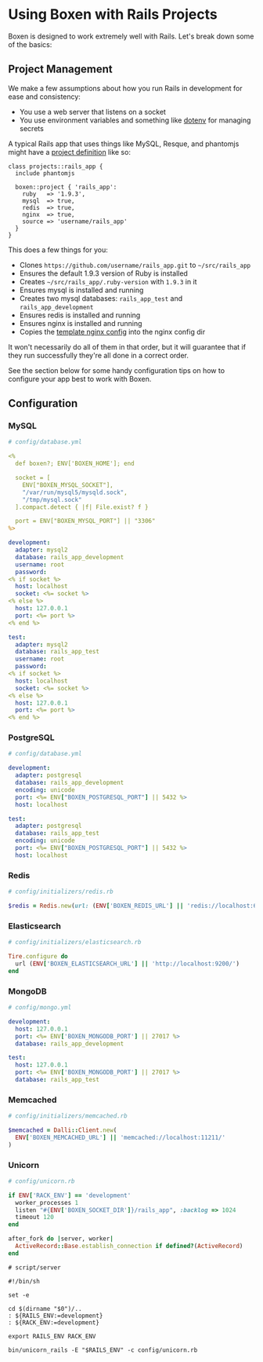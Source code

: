 # Using Boxen with Rails Projects

Boxen is designed to work extremely well with Rails.
Let's break down some of the basics:

## Project Management

We make a few assumptions about how you run Rails in development for ease and consistency:

* You use a web server that listens on a socket
* You use environment variables and something like [dotenv](https://github.com/bkeepers/dotenv) for managing secrets

A typical Rails app that uses things like MySQL, Resque, and phantomjs
might have a [project definition](../modules/projects/README.md) like so:

``` puppet
class projects::rails_app {
  include phantomjs

  boxen::project { 'rails_app':
    ruby   => '1.9.3',
    mysql  => true,
    redis  => true,
    nginx  => true,
    source => 'username/rails_app'
  }
}
```

This does a few things for you:

* Clones `https://github.com/username/rails_app.git` to `~/src/rails_app`
* Ensures the default 1.9.3 version of Ruby is installed
* Creates `~/src/rails_app/.ruby-version` with `1.9.3` in it
* Ensures mysql is installed and running
* Creates two mysql databases: `rails_app_test` and `rails_app_development`
* Ensures redis is installed and running
* Ensures nginx is installed and running
* Copies the [template nginx config](../modules/projects/templates/shared/nginx.conf.erb) into the nginx config dir

It won't necessarily do all of them in that order, but it will guarantee
that if they run successfully they're all done in a correct order.

See the section below for some handy configuration tips on how to configure
your app best to work with Boxen.

## Configuration

### MySQL

``` yaml
# config/database.yml

<%
  def boxen?; ENV['BOXEN_HOME']; end

  socket = [
    ENV["BOXEN_MYSQL_SOCKET"],
    "/var/run/mysql5/mysqld.sock",
    "/tmp/mysql.sock"
  ].compact.detect { |f| File.exist? f }

  port = ENV["BOXEN_MYSQL_PORT"] || "3306"
%>

development:
  adapter: mysql2
  database: rails_app_development
  username: root
  password:
<% if socket %>
  host: localhost
  socket: <%= socket %>
<% else %>
  host: 127.0.0.1
  port: <%= port %>
<% end %>

test:
  adapter: mysql2
  database: rails_app_test
  username: root
  password:
<% if socket %>
  host: localhost
  socket: <%= socket %>
<% else %>
  host: 127.0.0.1
  port: <%= port %>
<% end %>
```

### PostgreSQL

``` yaml
# config/database.yml

development:
  adapter: postgresql
  database: rails_app_development
  encoding: unicode
  port: <%= ENV["BOXEN_POSTGRESQL_PORT"] || 5432 %>
  host: localhost

test:
  adapter: postgresql
  database: rails_app_test
  encoding: unicode
  port: <%= ENV["BOXEN_POSTGRESQL_PORT"] || 5432 %>
  host: localhost
```

### Redis

``` ruby
# config/initializers/redis.rb

$redis = Redis.new(url: (ENV['BOXEN_REDIS_URL'] || 'redis://localhost:6379/'))
```

### Elasticsearch

``` ruby
# config/initializers/elasticsearch.rb

Tire.configure do
  url (ENV['BOXEN_ELASTICSEARCH_URL'] || 'http://localhost:9200/')
end
```

### MongoDB

``` yaml
# config/mongo.yml

development:
  host: 127.0.0.1
  port: <%= ENV['BOXEN_MONGODB_PORT'] || 27017 %>
  database: rails_app_development

test:
  host: 127.0.0.1
  port: <%= ENV['BOXEN_MONGODB_PORT'] || 27017 %>
  database: rails_app_test
```

### Memcached

``` ruby
# config/initializers/memcached.rb

$memcached = Dalli::Client.new(
  ENV['BOXEN_MEMCACHED_URL'] || 'memcached://localhost:11211/'
)
```

### Unicorn

``` ruby
# config/unicorn.rb

if ENV['RACK_ENV'] == 'development'
  worker_processes 1
  listen "#{ENV['BOXEN_SOCKET_DIR']}/rails_app", :backlog => 1024
  timeout 120
end

after_fork do |server, worker|
  ActiveRecord::Base.establish_connection if defined?(ActiveRecord)
end
```

``` shell
# script/server

#!/bin/sh

set -e

cd $(dirname "$0")/..
: ${RAILS_ENV:=development}
: ${RACK_ENV:=development}

export RAILS_ENV RACK_ENV

bin/unicorn_rails -E "$RAILS_ENV" -c config/unicorn.rb
```

